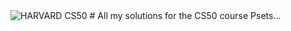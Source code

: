 <img src="https://github.com/Utkarsh1311/Psets-CS50/blob/master/CS50.png" alt="HARVARD CS50">
# All my solutions for the CS50 course Psets...
